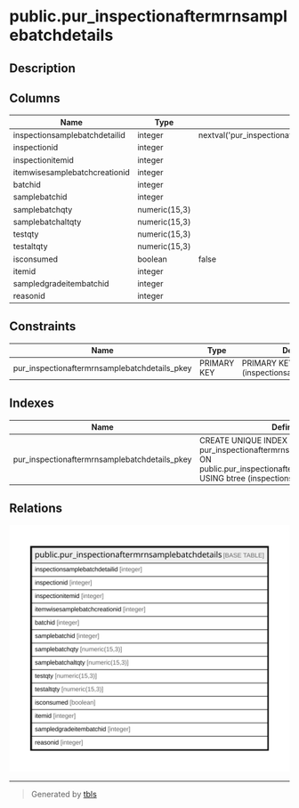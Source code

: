 # public.pur_inspectionaftermrnsamplebatchdetails

## Description

## Columns

| Name | Type | Default | Nullable | Children | Parents | Comment |
| ---- | ---- | ------- | -------- | -------- | ------- | ------- |
| inspectionsamplebatchdetailid | integer | nextval('pur_inspectionaftermrnsampleb_inspectionsamplebatchdetailid_seq'::regclass) | false |  |  |  |
| inspectionid | integer |  | true |  |  |  |
| inspectionitemid | integer |  | true |  |  |  |
| itemwisesamplebatchcreationid | integer |  | true |  |  |  |
| batchid | integer |  | true |  |  |  |
| samplebatchid | integer |  | true |  |  |  |
| samplebatchqty | numeric(15,3) |  | true |  |  |  |
| samplebatchaltqty | numeric(15,3) |  | true |  |  |  |
| testqty | numeric(15,3) |  | true |  |  |  |
| testaltqty | numeric(15,3) |  | true |  |  |  |
| isconsumed | boolean | false | false |  |  |  |
| itemid | integer |  | true |  |  |  |
| sampledgradeitembatchid | integer |  | true |  |  |  |
| reasonid | integer |  | true |  |  |  |

## Constraints

| Name | Type | Definition |
| ---- | ---- | ---------- |
| pur_inspectionaftermrnsamplebatchdetails_pkey | PRIMARY KEY | PRIMARY KEY (inspectionsamplebatchdetailid) |

## Indexes

| Name | Definition |
| ---- | ---------- |
| pur_inspectionaftermrnsamplebatchdetails_pkey | CREATE UNIQUE INDEX pur_inspectionaftermrnsamplebatchdetails_pkey ON public.pur_inspectionaftermrnsamplebatchdetails USING btree (inspectionsamplebatchdetailid) |

## Relations

![er](public.pur_inspectionaftermrnsamplebatchdetails.svg)

---

> Generated by [tbls](https://github.com/k1LoW/tbls)
